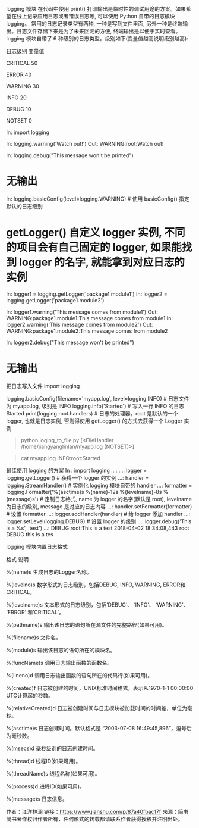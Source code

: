 logging 模块
在代码中使用 print() 打印输出是临时性的调试用途的方案。如果希望在线上记录应用日志或者错误日志等, 可以使用 Python 自带的日志模块 logging。
常用的日志记录类型有两种, 一种是写到文件里面, 另外一种是终端输出。日志文件存储下来是为了未来回溯的方便, 终端输出是以便于实时查看。
logging 模块自带了 6 种级别的日志类型。级别如下(变量值越高说明级别越高):



日志级别
变量值




CRITICAL
50


ERROR
40


WARNING
30


INFO
20


DEBUG
10


NOTSET
0



In: import logging


In: logging.warning('Watch out!')
Out: WARNING:root:Watch out!


In: logging.debug("This message won't be printed")
# 无输出


In: logging.basicConfig(level=logging.WARNING) # 使用 basicConfig() 指定默认的日志级别


# getLogger() 自定义 logger 实例, 不同的项目会有自己固定的 logger, 如果能找到 logger 的名字, 就能拿到对应日志的实例
In: logger1 = logging.getLogger('package1.module1')
In: logger2 = logging.getLogger('package1.module2')

In: logger1.warning('This message comes from module1')
Out: WARNING:package1.module1:This message comes from module1
In: logger2.warning('This message comes from module2')
Out: WARNING:package1.module2:This message comes from module2

In: logger2.debug("This message won't be printed")
# 无输出

把日志写入文件
import logging

logging.basicConfig(filename='myapp.log',
level=logging.INFO) # 日志文件为 myapp.log, 级别是 INFO
logging.info('Started') # 写入一行 INFO 的日志 Started
print(logging.root.handlers) # 日志的处理器。root 是默认的一个 logger, 也就是日志实例, 否则得使用 getLogger() 的方式去获得一个 Logger 实例

> python loging_to_file.py
[<FileHandler /home/jiangyanglinlan/myapp.log (NOTSET)>]

> cat myapp.log
INFO:root:Started

最佳使用 logging 的方案
In : import logging
...:
...: logger = logging.getLogger() # 获得一个 logger 的实例
...: handler = logging.StreamHandler() # 实例化 logging 模块自带的 handler
...: formatter = logging.Formatter('%(asctime)s %(name)-12s %(levelname)-8s %(message)s') # 定制日志格式, name 为 logger 的名字(默认是 root), levelname 为日志的级别, message 是对应的日志内容
...: handler.setFormatter(formatter) # 设置 formatter
...: logger.addHandler(handler) # 给 logger 添加 handler
...: logger.setLevel(logging.DEBUG) # 设置 logger 的级别
...: logger.debug('This is a %s', 'test')
...:
DEBUG:root:This is a test
2018-04-02 18:34:08,443 root DEBUG this is a tes

logging 模块内置日志格式



格式
说明




%(name)s
生成日志的Logger名称。


%(levelno)s
数字形式的日志级别，包括DEBUG, INFO, WARNING, ERROR和CRITICAL。


%(levelname)s
文本形式的日志级别，包括’DEBUG’、 ‘INFO’、 ‘WARNING’、 ‘ERROR’ 和’CRITICAL’。


%(pathname)s
输出该日志的语句所在源文件的完整路径(如果可用)。


%(filename)s
文件名。


%(module)s
输出该日志的语句所在的模块名。


%(funcName)s
调用日志输出函数的函数名。


%(lineno)d
调用日志输出函数的语句所在的代码行(如果可用)。


%(created)f
日志被创建的时间，UNIX标准时间格式，表示从1970-1-1 00:00:00 UTC计算起的秒数。


%(relativeCreated)d
日志被创建时间与日志模块被加载时间的时间差，单位为毫秒。


%(asctime)s
日志创建时间。默认格式是 “2003-07-08 16:49:45,896”，逗号后为毫秒数。


%(msecs)d
毫秒级别的日志创建时间。


%(thread)d
线程ID(如果可用)。


%(threadName)s
线程名称(如果可用)。


%(process)d
进程ID(如果可用)。


%(message)s
日志信息。

作者：江洋林澜
链接：https://www.jianshu.com/p/87a40fbac17f
來源：简书
简书著作权归作者所有，任何形式的转载都请联系作者获得授权并注明出处。